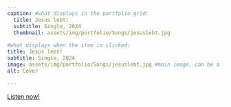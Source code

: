 ```yaml
---
caption: #what displays in the portfolio grid:
  title: Jesus lebt!
  subtitle: Single, 2024
  thumbnail: assets/img/portfolio/Songs/jesuslebt.jpg
  
#what displays when the item is clicked:
title: Jesus lebt!
subtitle: Single, 2024
image: assets/img/portfolio/Songs/jesuslebt.jpg #main image, can be a link or a file in assets/img/portfolio
alt: Cover

---
```


<a href="https://tr.ee/_6yK4iTFtY">Listen now!</a>


